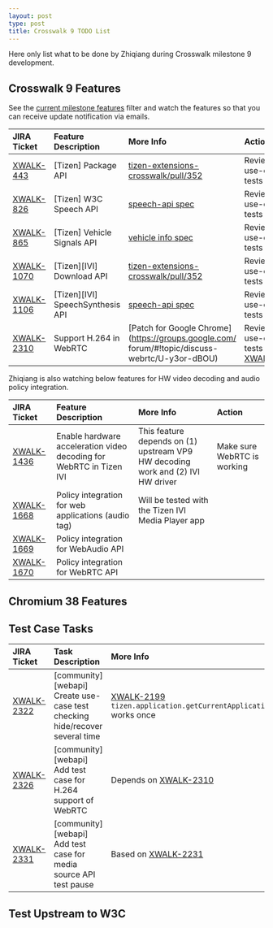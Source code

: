 ```yaml
---
layout: post
type: post
title: Crosswalk 9 TODO List
---
```


Here only list what to be done by Zhiqiang during Crosswalk milestone 9 development.

## Crosswalk 9 Features

See the [current milestone features](https://crosswalk-project.org/jira/issues/?filter=11019) filter and watch the features so that you can receive update notification via emails.

| JIRA Ticket | Feature Description | More Info | Action |
| :---------- | :------------------ | :-------- | :----- |
| [XWALK-443](https://crosswalk-project.org/jira/browse/XWALK-443) | [Tizen] Package API | [tizen-extensions-crosswalk/pull/352](https://github.com/crosswalk-project/tizen-extensions-crosswalk/pull/352) | Review/create use-case tests |
| [XWALK-826](https://crosswalk-project.org/jira/browse/XWALK-826) | [Tizen] W3C Speech API | [speech-api spec](https://dvcs.w3.org/hg/speech-api/raw-file/tip/speechapi.html) | Review/create use-case tests |
| [XWALK-865](https://crosswalk-project.org/jira/browse/XWALK-865) | [Tizen] Vehicle Signals API | [vehicle info spec](https://rawgit.com/w3c/automotive-bg/master/vehicle_spec.html) | Review/create use-case tests |
| [XWALK-1070](https://crosswalk-project.org/jira/browse/XWALK-1070) | [Tizen][IVI] Download API | [tizen-extensions-crosswalk/pull/352](https://github.com/crosswalk-project/tizen-extensions-crosswalk/pull/352) | Review/create use-case tests |
| [XWALK-1106](https://crosswalk-project.org/jira/browse/XWALK-1106) | [Tizen][IVI] SpeechSynthesis API | [speech-api spec](https://dvcs.w3.org/hg/speech-api/raw-file/tip/speechapi.html) | Review/create use-case tests |
| [XWALK-2310](https://crosswalk-project.org/jira/browse/XWALK-2310) | Support H.264 in WebRTC | [Patch for Google Chrome](https://groups.google.com/ forum/#!topic/discuss-webrtc/U-y3or-dBOU) | Review/create use-case tests at [XWALK-2326](https://crosswalk-project.org/jira/browse/XWALK-2326) |

Zhiqiang is also watching below features for HW video decoding and audio policy integration.

| JIRA Ticket | Feature Description | More Info | Action |
| :---------- | :------------------ | :-------- | :----- |
| [XWALK-1436](https://crosswalk-project.org/jira/browse/XWALK-1436) | Enable hardware acceleration video decoding for WebRTC in Tizen IVI | This feature depends on (1) upstream VP9 HW decoding work and (2) IVI HW driver | Make sure WebRTC is working
| [XWALK-1668](https://crosswalk-project.org/jira/browse/XWALK-1668) | Policy integration for web applications (audio tag) | Will be tested with the Tizen IVI Media Player app |
| [XWALK-1669](https://crosswalk-project.org/jira/browse/XWALK-1669) | Policy integration for WebAudio API | |
| [XWALK-1670](https://crosswalk-project.org/jira/browse/XWALK-1670) | Policy integration for WebRTC API | |

## Chromium 38 Features


## Test Case Tasks

| JIRA Ticket | Task Description | More Info | Action |
| :---------- | :--------------- | :-------- | :----- |
| [XWALK-2322](https://crosswalk-project.org/jira/browse/XWALK-2322) | [community][webapi] Create use-case test checking hide/recover several time | [XWALK-2199](https://crosswalk-project.org/jira/browse/XWALK-2199) `tizen.application.getCurrentApplication().hide()` works once | Create use-case tests |
| [XWALK-2326](https://crosswalk-project.org/jira/browse/XWALK-2326) | [community][webapi] Add test case for H.264 support of WebRTC | Depends on [XWALK-2310](https://crosswalk-project.org/jira/browse/XWALK-2310) | Create use-case or system tests |
| [XWALK-2331](https://crosswalk-project.org/jira/browse/XWALK-2331) | [community][webapi] Add test case for media source API test pause | Based on [XWALK-2231](https://crosswalk-project.org/jira/browse/XWALK-2231) | Create use-case or system tests |

## Test Upstream to W3C


